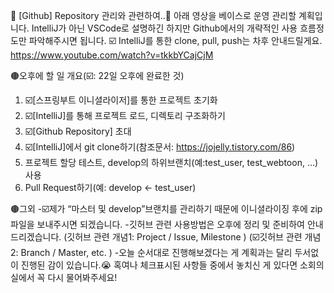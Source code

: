:pushpin: [Github] Repository 관리와 관련하여..:pushpin:
아래 영상을 베이스로 운영 관리할 계획입니다.
IntelliJ가 아닌 VSCode로 설명하긴 하지만 Github에서의 개략적인 사용 흐름정도만 파악해주시면 됩니다.
:ballot_box_with_check: IntelliJ를 통한 clone, pull, push는 차후 안내드릴게요.
https://www.youtube.com/watch?v=tkkbYCajCjM

:brown_circle:오후에 할 일 개요(:ballot_box_with_check:: 22일 오후에 완료한 것)
  1) :ballot_box_with_check:[스프링부트 이니셜라이저]를 통한 프로젝트 초기화
  2) :ballot_box_with_check:[IntelliJ]를 통해 프로젝트 로드, 디렉토리 구조화하기
  3) :ballot_box_with_check:[Github Repository] 초대
  4) :ballot_box_with_check:[IntelliJ]에서 git clone하기(참조문서: https://jojelly.tistory.com/86)
  5) 프로젝트 할당 테스트, develop의 하위브랜치(예:test_user, test_webtoon, …) 사용
  6) Pull Request하기(예: develop <- test_user)

:brown_circle:그외
  -:ballot_box_with_check:제가 “마스터 및 develop”브랜치를 관리하기 때문에 이니셜라이징 후에 zip파일을 보내주시면 되겠습니다.
  -깃허브 관련 사용방법은 오후에 정리 및 준비하여 안내드리겠습니다.
    (깃허브 관련 개념1: Project / Issue, Milestone )
    (:ballot_box_with_check:깃허브 관련 개념2: Branch / Master, etc. )
  -오늘 순서대로 진행해보겠다는 게 계획과는 달리 두서없이 진행된 감이 있습니다.:sob:
  혹여나 체크표시된 사항들 중에서 놓치신 게 있다면 소회의실에서 꼭 다시 물어봐주세요!
